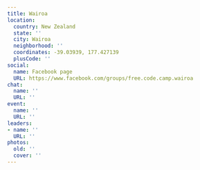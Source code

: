 ```yaml
---
title: Wairoa
location:
  country: New Zealand
  state: ''
  city: Wairoa
  neighborhood: ''
  coordinates: -39.03939, 177.427139
  plusCode: ''
social:
  name: Facebook page
  URL: https://www.facebook.com/groups/free.code.camp.wairoa
chat:
  name: ''
  URL: ''
event:
  name: ''
  URL: ''
leaders:
- name: ''
  URL: ''
photos:
  old: ''
  cover: ''
---
```

